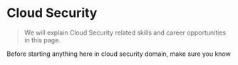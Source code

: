 # Cloud Security 
> We will explain Cloud Security related skills and career opportunities in this page.

Before starting anything here in cloud security domain, make sure you know 
